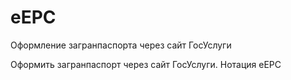 # eEPC
Оформление загранпаспорта через сайт ГосУслуги

Оформить загранпаспорт через сайт ГосУслуги. Нотация eEPC
